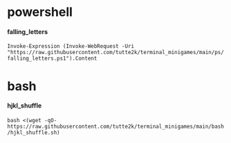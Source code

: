 # powershell
#### falling_letters 
``Invoke-Expression (Invoke-WebRequest -Uri "https://raw.githubusercontent.com/tutte2k/terminal_minigames/main/ps/falling_letters.ps1").Content``

# bash
#### hjkl_shuffle
``bash <(wget -qO- https://raw.githubusercontent.com/tutte2k/terminal_minigames/main/bash/hjkl_shuffle.sh)``

